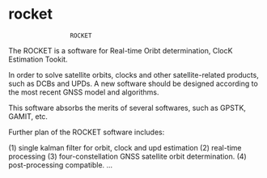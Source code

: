 # rocket

                     ROCKET

The ROCKET is a software for Real-time Oribt determination, ClocK Estimation 
Tookit. 

In order to solve satellite orbits, clocks and other satellite-related products,
such as DCBs and UPDs. A new software should be designed according to the most
recent GNSS model and algorithms.

This software absorbs the merits of several softwares, such as
GPSTK, GAMIT, etc.

Further plan of the ROCKET software includes:

(1) single kalman filter for orbit, clock and upd estimation
(2) real-time processing 
(3) four-constellation GNSS satellite orbit determination.
(4) post-processing compatible.
...
